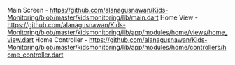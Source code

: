 Main Screen - https://github.com/alanagusnawan/Kids-Monitoring/blob/master/kidsmonitoring/lib/main.dart
Home View - https://github.com/alanagusnawan/Kids-Monitoring/blob/master/kidsmonitoring/lib/app/modules/home/views/home_view.dart
Home Controller - https://github.com/alanagusnawan/Kids-Monitoring/blob/master/kidsmonitoring/lib/app/modules/home/controllers/home_controller.dart
